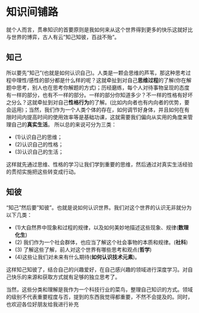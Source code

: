 知识间铺路
=============
就个人而言，贯串知识的首要原则是我如何来从这个世界得到更多的快乐这就好比与世界的博弈，古人有云”知己知彼，百战不殆”。

## 知己 ##
所以要先”知己”(也就是如何认识自己)。人类是一颗会思维的芦苇，那这种思考过程中理性/感性的部分都是什么样的呢？这就牵扯到对自己**思维过程**的了解(你在解题中思考，别人也在思考你解题的方式)；历经磨练，每个人对待事物呈现的态度有一样的部分，也有不一样的部分。一样的部分你知道多少？不一样的性格有好坏之分么？这就牵扯到对自己**性格行为**的了解。(比如内向者也有内向者的优势，要会运用)；当然，我们作为一个人类个体的存在，如何调节好身体，并且如何在有限时间内提高时间的使用效率等是基础功课，这就需要我们偏向从实用的角度来管理自己的**真实生活**。
所以总的来说可分为三类：
* (1)认识自己的思维；
* (2)认识自己的性格；
* (3)认识自己的生活；

这样就先通过思维、性格的学习让我们学到重要的思维，然后通过对真实生活经验的贯彻实施把这些转变成行动。

## 知彼 ##
“知己”然后要”知彼”。也就是说如何认识世界。我们对这个世界的认识无非就分为以下几类：
* (1)大自然界中现象和过程的规律，以及如何美妙地描述这些现象、规律(**数理化生**) 
* (2) 我们作为一个社会群体，也应当了解这个社会事物的本质和规律。(**社科**)
* (3) 了解这些了解，前人对这个世界有哪些思考和观点(**哲学**) 
* (4)这些让我们对未来有什么期待(**如何认识技术元素**)。

这样知己知彼了，结合自己的兴趣爱好，在自己感兴趣的领域进行深度学习。对自己快乐的来源和获取方式就有足够的独立思考了。

当然，这些分类和理解是我作为一个科技行业的菜鸟，整理自己知识的方式。领域的级别不代表重要程度与否，提到的东西我觉得都重要，不然不会提及的。同时，也欢迎各位好朋友给我进行补充
